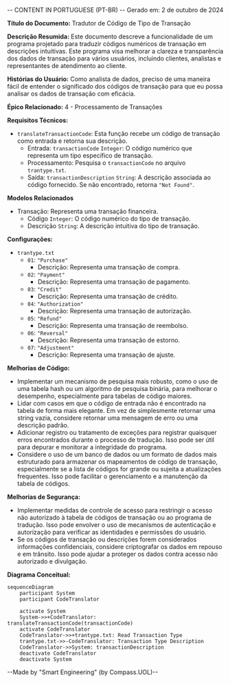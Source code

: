 -- CONTENT IN PORTUGUESE (PT-BR) --
Gerado em: 2 de outubro de 2024

**Título do Documento:** Tradutor de Código de Tipo de Transação

**Descrição Resumida:**
Este documento descreve a funcionalidade de um programa projetado para traduzir códigos numéricos de transação em descrições intuitivas. Este programa visa melhorar a clareza e transparência dos dados de transação para vários usuários, incluindo clientes, analistas e representantes de atendimento ao cliente.

**Histórias do Usuário:**
Como analista de dados, preciso de uma maneira fácil de entender o significado dos códigos de transação para que eu possa analisar os dados de transação com eficácia.

**Épico Relacionado:** 4 - Processamento de Transações

**Requisitos Técnicos:**

- `translateTransactionCode`: Esta função recebe um código de transação como entrada e retorna sua descrição.
  - Entrada: `transactionCode` `Integer`: O código numérico que representa um tipo específico de transação.
  - Processamento: Pesquisa o `transactionCode` no arquivo `trantype.txt`.
  - Saída:  `transactionDescription` `String`: A descrição associada ao código fornecido. Se não encontrado, retorna `"Not Found"`.

**Modelos Relacionados**
- Transação: Representa uma transação financeira.
  - Código `Integer`: O código numérico do tipo de transação.
  - Descrição `String`: A descrição intuitiva do tipo de transação.

**Configurações:**
- `trantype.txt`
  - `01`: `"Purchase"`
	- Descrição: Representa uma transação de compra.
  - `02`: `"Payment"`
	- Descrição: Representa uma transação de pagamento.
  - `03`: `"Credit"`
	- Descrição: Representa uma transação de crédito.
  - `04`: `"Authorization"`
	- Descrição: Representa uma transação de autorização.
  - `05`: `"Refund"`
	- Descrição: Representa uma transação de reembolso.
  - `06`: `"Reversal"`
	- Descrição: Representa uma transação de estorno.
  - `07`: `"Adjustment"`
	- Descrição: Representa uma transação de ajuste.

**Melhorias de Código:**
- Implementar um mecanismo de pesquisa mais robusto, como o uso de uma tabela hash ou um algoritmo de pesquisa binária, para melhorar o desempenho, especialmente para tabelas de código maiores.
- Lidar com casos em que o código de entrada não é encontrado na tabela de forma mais elegante. Em vez de simplesmente retornar uma string vazia, considere retornar uma mensagem de erro ou uma descrição padrão.
- Adicionar registro ou tratamento de exceções para registrar quaisquer erros encontrados durante o processo de tradução. Isso pode ser útil para depurar e monitorar a integridade do programa.
- Considere o uso de um banco de dados ou um formato de dados mais estruturado para armazenar os mapeamentos de código de transação, especialmente se a lista de códigos for grande ou sujeita a atualizações frequentes. Isso pode facilitar o gerenciamento e a manutenção da tabela de códigos.

**Melhorias de Segurança:**
- Implementar medidas de controle de acesso para restringir o acesso não autorizado à tabela de códigos de transação ou ao programa de tradução. Isso pode envolver o uso de mecanismos de autenticação e autorização para verificar as identidades e permissões do usuário.
- Se os códigos de transação ou descrições forem considerados informações confidenciais, considere criptografar os dados em repouso e em trânsito. Isso pode ajudar a proteger os dados contra acesso não autorizado e divulgação.

**Diagrama Conceitual:**
```mermaid
sequenceDiagram
    participant System
    participant CodeTranslator

    activate System
    System->>+CodeTranslator: translateTransactionCode(transactionCode)
    activate CodeTranslator
    CodeTranslator->>+trantype.txt: Read Transaction Type
    trantype.txt->>-CodeTranslator: Transaction Type Description
    CodeTranslator->>System: transactionDescription
    deactivate CodeTranslator
    deactivate System
```

--Made by "Smart Engineering" (by Compass.UOL)--